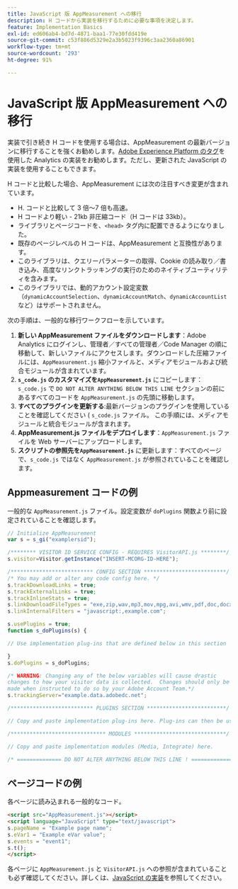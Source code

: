 ```yaml
---
title: JavaScript 版 AppMeasurement への移行
description: H コードから実装を移行するために必要な事項を決定します。
feature: Implementation Basics
exl-id: ed606ab4-bd7d-4871-baa1-77e30fdd419e
source-git-commit: c53f886d5329e2a3b5023f9396c3aa2360a86901
workflow-type: tm+mt
source-wordcount: '293'
ht-degree: 91%

---
```


# JavaScript 版 AppMeasurement への移行

実装で引き続き H コードを使用する場合は、AppMeasurement の最新バージョンに移行することを強くお勧めします。[Adobe Experience Platform のタグ](../launch/overview.md)を使用した Analytics の実装をお勧めします。ただし、更新された JavaScript の実装を使用することもできます。

H コードと比較した場合、AppMeasurement には次の注目すべき変更が含まれています。

* H. コードと比較して 3 倍～7 倍も高速。
* H コードより軽い - 21kb 非圧縮コード（H コードは 33kb）。
* ライブラリとページコードを、`<head>` タグ内に配置できるようになりました。
* 既存のページレベルの H コードは、AppMeasurement と互換性があります。
* このライブラリは、クエリーパラメーターの取得、Cookie の読み取り／書き込み、高度なリンクトラッキングの実行のためのネイティブユーティリティを含みます。
* このライブラリでは、動的アカウント設定変数（`dynamicAccountSelection`、`dynamicAccountMatch`、`dynamicAccountList` など）はサポートされません。

次の手順は、一般的な移行ワークフローを示しています。

1. **新しい AppMeasurement ファイルをダウンロードします**：Adobe Analytics にログインし、管理者／すべての管理者／Code Manager の順に移動して、新しいファイルにアクセスします。ダウンロードした圧縮ファイルには、`AppMeasurement.js` 縮小ファイルと、メディアモジュールおよび統合モジュールが含まれています。
1. **`s_code.js` のカスタマイズを`AppMeasurement.js`** にコピーします：`s_code.js` で `DO NOT ALTER ANYTHING BELOW THIS LINE` セクションの前にあるすべてのコードを `AppMeasurement.js` の先頭に移動します。
1. **すべてのプラグインを更新する**:最新バージョンのプラグインを使用していることを確認してください ( `s_code.js` ファイル。 この手順には、メディアモジュールと統合モジュールが含まれます。
1. **AppMeasurement.js ファイルをデプロイします**：`AppMeasurement.js` ファイルを Web サーバーにアップロードします。
1. **スクリプトの参照先を`AppMeasurement.js`** に更新します：すべてのページで、`s_code.js` ではなく `AppMeasurement.js` が参照されていることを確認します。

## Appmeasurement コードの例

一般的な `AppMeasurement.js` ファイル。設定変数が `doPlugins` 関数より前に設定されていることを確認します。

```js
// Initialize AppMeasurement
var s = s_gi("examplersid");

/******** VISITOR ID SERVICE CONFIG - REQUIRES VisitorAPI.js ********/;
s.visitor=Visitor.getInstance("INSERT-MCORG-ID-HERE");

/************************** CONFIG SECTION **************************/;
/* You may add or alter any code config here. */
s.trackDownloadLinks = true;
s.trackExternalLinks = true;
s.trackInlineStats = true;
s.linkDownloadFileTypes = "exe,zip,wav,mp3,mov,mpg,avi,wmv,pdf,doc,docx,xls,xlsx,ppt,pptx";
s.linkInternalFilters = "javascript:,example.com";

s.usePlugins = true;
function s_doPlugins(s) {

// Use implementation plug-ins that are defined below in this section

}
s.doPlugins = s_doPlugins;

/* WARNING: Changing any of the below variables will cause drastic
changes to how your visitor data is collected.  Changes should only be
made when instructed to do so by your Adobe Account Team.*/
s.trackingServer="example.data.adobedc.net";

/************************** PLUGINS SECTION *************************/

// Copy and paste implementation plug-ins here. Plug-ins can then be used in the s_doPlugins(s) function above

/****************************** MODULES *****************************/

// Copy and paste implementation modules (Media, Integrate) here.

/* ============== DO NOT ALTER ANYTHING BELOW THIS LINE ! ===============  */
```

## ページコードの例

各ページに読み込まれる一般的なコード。

```html
<script src="AppMeasurement.js"></script>
<script language="JavaScript" type="text/javascript">
s.pageName = "Example page name";
s.eVar1 = "Example eVar value";
s.events = "event1";
s.t();
</script>
```

各ページに `AppMeasurement.js` と `VisitorAPI.js` への参照が含まれていることも必ず確認してください。詳しくは、[JavaScript の実装](/help/implement/js/overview.md)を参照してください。
